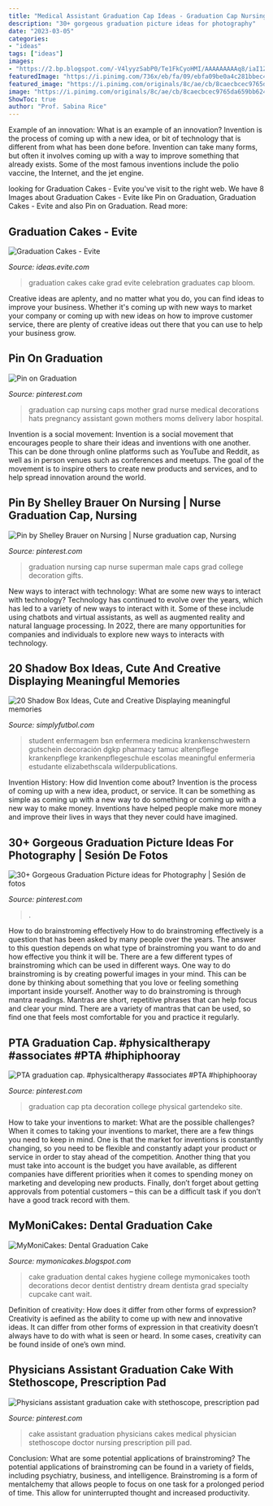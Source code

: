 ```yaml
---
title: "Medical Assistant Graduation Cap Ideas - Graduation Cap Nursing Caps Mother Grad Nurse Medical Decorations Hats Pregnancy Assistant Gown Mothers Moms Delivery Labor Hospital"
description: "30+ gorgeous graduation picture ideas for photography"
date: "2023-03-05"
categories:
- "ideas"
tags: ["ideas"]
images:
- "https://2.bp.blogspot.com/-V4lyyzSabP0/Te1FkCyoHMI/AAAAAAAAAq8/iaI1Z1Sg0lU/s1600/100_7403.JPG"
featuredImage: "https://i.pinimg.com/736x/eb/fa/09/ebfa09be0a4c281bbec4c53ec644512c.jpg"
featured_image: "https://i.pinimg.com/originals/8c/ae/cb/8caecbcec9765da659bb624d646ca4d5.jpg"
image: "https://i.pinimg.com/originals/8c/ae/cb/8caecbcec9765da659bb624d646ca4d5.jpg"
ShowToc: true
author: "Prof. Sabina Rice"
---
```



Example of an innovation: What is an example of an innovation?
Invention is the process of coming up with a new idea, or bit of technology that is different from what has been done before. Invention can take many forms, but often it involves coming up with a way to improve something that already exists. Some of the most famous inventions include the polio vaccine, the Internet, and the jet engine.

	

		
looking for Graduation Cakes - Evite you've visit to the right web. We have 8 Images about Graduation Cakes - Evite like Pin on Graduation, Graduation Cakes - Evite and also Pin on Graduation. Read more:
		
    
## Graduation Cakes - Evite

<img loading=lazy src="http://ideas.evite.com/media/Bloom-Cakes_graduation_330.jpg" onerror="this.onerror=null;this.src='https://tse1.mm.bing.net/th?id=OIP.t4pk0tOgsNz6adsVpo4YvAHaLO&amp;pid=15.1';" alt="Graduation Cakes - Evite">

_Source: ideas.evite.com_

>graduation cakes cake grad evite celebration graduates cap bloom. 

	

Creative ideas are aplenty, and no matter what you do, you can find ideas to improve your business. Whether it's coming up with new ways to market your company or coming up with new ideas on how to improve customer service, there are plenty of creative ideas out there that you can use to help your business grow.

    
## Pin On Graduation

<img loading=lazy src="https://i.pinimg.com/originals/2e/07/84/2e0784949951a8391b3f09984484ad8b.jpg" onerror="this.onerror=null;this.src='https://tse2.mm.bing.net/th?id=OIP.4Nj23_s59a8mGQeMmVv9vwHaJ4&amp;pid=15.1';" alt="Pin on Graduation">

_Source: pinterest.com_

>graduation cap nursing caps mother grad nurse medical decorations hats pregnancy assistant gown mothers moms delivery labor hospital. 

	

Invention is a social movement:
Invention is a social movement that encourages people to share their ideas and inventions with one another. This can be done through online platforms such as YouTube and Reddit, as well as in person venues such as conferences and meetups. The goal of the movement is to inspire others to create new products and services, and to help spread innovation around the world.

    
## Pin By Shelley Brauer On Nursing | Nurse Graduation Cap, Nursing

<img loading=lazy src="https://i.pinimg.com/originals/8c/ae/cb/8caecbcec9765da659bb624d646ca4d5.jpg" onerror="this.onerror=null;this.src='https://tse1.mm.bing.net/th?id=OIP.FKFGtEGagnECJSFTpaTHiAHaJ4&amp;pid=15.1';" alt="Pin by Shelley Brauer on Nursing | Nurse graduation cap, Nursing">

_Source: pinterest.com_

>graduation nursing cap nurse superman male caps grad college decoration gifts. 

	

New ways to interact with technology: What are some new ways to interact with technology?
Technology has continued to evolve over the years, which has led to a variety of new ways to interact with it. Some of these include using chatbots and virtual assistants, as well as augmented reality and natural language processing. In 2022, there are many opportunities for companies and individuals to explore new ways to interacts with technology.

    
## 20 Shadow Box Ideas, Cute And Creative Displaying Meaningful Memories

<img loading=lazy src="http://simplyfutbol.com/wp-content/uploads/2017/11/graduation-shadow-box-ideas.jpg" onerror="this.onerror=null;this.src='https://tse1.mm.bing.net/th?id=OIP.DHDx_12Jh0-Bw6z2WIWlkgHaJ4&amp;pid=15.1';" alt="20 Shadow Box Ideas, Cute and Creative Displaying meaningful memories">

_Source: simplyfutbol.com_

>student enfermagem bsn enfermera medicina krankenschwestern gutschein decoración dgkp pharmacy tamuc altenpflege krankenpflege krankenpflegeschule escolas meaningful enfermeria estudante elizabethscala wilderpublications. 

	

Invention History: How did Invention come about?
Invention is the process of coming up with a new idea, product, or service. It can be something as simple as coming up with a new way to do something or coming up with a new way to make money. Inventions have helped people make more money and improve their lives in ways that they never could have imagined.

    
## 30+ Gorgeous Graduation Picture Ideas For Photography | Sesión De Fotos

<img loading=lazy src="https://i.pinimg.com/736x/eb/fa/09/ebfa09be0a4c281bbec4c53ec644512c.jpg" onerror="this.onerror=null;this.src='https://tse1.mm.bing.net/th?id=OIP.fuCwAmRqHJso6cfqjjlDZgAAAA&amp;pid=15.1';" alt="30+ Gorgeous Graduation Picture ideas for Photography | Sesión de fotos">

_Source: pinterest.com_

>. 

	

How to do brainstroming effectively
How to do brainstroming effectively is a question that has been asked by many people over the years. The answer to this question depends on what type of brainstroming you want to do and how effective you think it will be. There are a few different types of brainstroming which can be used in different ways. 
One way to do brainstroming is by creating powerful images in your mind. This can be done by thinking about something that you love or feeling something important inside yourself. Another way to do brainstroming is through mantra readings. Mantras are short, repetitive phrases that can help focus and clear your mind. There are a variety of mantras that can be used, so find one that feels most comfortable for you and practice it regularly.

    
## PTA Graduation Cap. #physicaltherapy #associates #PTA #hiphiphooray

<img loading=lazy src="https://i.pinimg.com/736x/de/f9/9d/def99de47786a4ed82a9306084571cf9.jpg" onerror="this.onerror=null;this.src='https://tse2.mm.bing.net/th?id=OIP.PCHG2ceXudrrUgrffOVCwQHaFH&amp;pid=15.1';" alt="PTA graduation cap. #physicaltherapy #associates #PTA #hiphiphooray">

_Source: pinterest.com_

>graduation cap pta decoration college physical gartendeko site. 

	

How to take your inventions to market: What are the possible challenges?
When it comes to taking your inventions to market, there are a few things you need to keep in mind. One is that the market for inventions is constantly changing, so you need to be flexible and constantly adapt your product or service in order to stay ahead of the competition. Another thing that you must take into account is the budget you have available, as different companies have different priorities when it comes to spending money on marketing and developing new products. Finally, don’t forget about getting approvals from potential customers – this can be a difficult task if you don’t have a good track record with them.

    
## MyMoniCakes: Dental Graduation Cake

<img loading=lazy src="https://2.bp.blogspot.com/-V4lyyzSabP0/Te1FkCyoHMI/AAAAAAAAAq8/iaI1Z1Sg0lU/s1600/100_7403.JPG" onerror="this.onerror=null;this.src='https://tse1.mm.bing.net/th?id=OIP.6cpnchSRr1ixpS4-von-vwHaJ4&amp;pid=15.1';" alt="MyMoniCakes: Dental Graduation Cake">

_Source: mymonicakes.blogspot.com_

>cake graduation dental cakes hygiene college mymonicakes tooth decorations decor dentist dentistry dream dentista grad specialty cupcake cant wait. 

	

Definition of creativity: How does it differ from other forms of expression?
Creativity is aefined as the ability to come up with new and innovative ideas. It can differ from other forms of expression in that creativity doesn’t always have to do with what is seen or heard. In some cases, creativity can be found inside of one’s own mind.

    
## Physicians Assistant Graduation Cake With Stethoscope, Prescription Pad

<img loading=lazy src="https://i.pinimg.com/originals/3f/d6/e1/3fd6e149e34022f73f719ccea245f939.jpg" onerror="this.onerror=null;this.src='https://tse4.mm.bing.net/th?id=OIP.ziUzhWrHuVXbFpBONj70aAHaJ4&amp;pid=15.1';" alt="Physicians assistant graduation cake with stethoscope, prescription pad">

_Source: pinterest.com_

>cake assistant graduation physicians cakes medical physician stethoscope doctor nursing prescription pill pad. 

	

Conclusion: What are some potential applications of brainstroming?
The potential applications of brainstroming can be found in a variety of fields, including psychiatry, business, and intelligence. Brainstroming is a form of mentalchemy that allows people to focus on one task for a prolonged period of time. This allow for uninterrupted thought and increased productivity.

